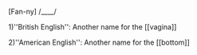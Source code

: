 [Fan-ny] /____/

1)''British English'': Another name for the [[vagina]]

2)''American English'': Another name for the [[bottom]]